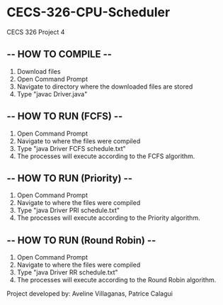 # CECS-326-CPU-Scheduler
CECS 326 Project 4

## -- HOW TO COMPILE --
1) Download files
2) Open Command Prompt
3) Navigate to directory where the downloaded files are stored
4) Type "javac Driver.java"

## -- HOW TO RUN (FCFS) --
1) Open Command Prompt
2) Navigate to where the files were compiled
3) Type "java Driver FCFS schedule.txt"
4) The processes will execute according to the FCFS algorithm.

## -- HOW TO RUN (Priority) --
1) Open Command Prompt
2) Navigate to where the files were compiled
3) Type "java Driver PRI schedule.txt"
4) The processes will execute according to the Priority algorithm.

## -- HOW TO RUN (Round Robin) --
1) Open Command Prompt
2) Navigate to where the files were compiled
3) Type "java Driver RR schedule.txt"
4) The processes will execute according to the Round Robin algorithm.

Project developed by:
Aveline Villaganas, Patrice Calagui
